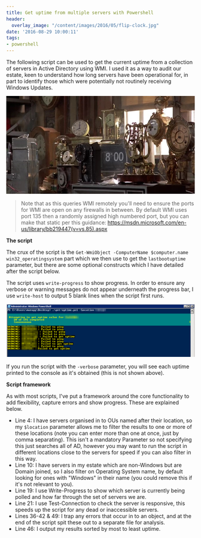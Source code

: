 ```yaml
---
title: Get uptime from multiple servers with Powershell
header:
  overlay_image: "/content/images/2016/05/flip-clock.jpg"
date: '2016-08-29 10:00:11'
tags:
- powershell
---
```

The following script can be used to get the current uptime from a collection of servers in Active Directory using WMI. I used it as a way to audit our estate, keen to understand how long servers have been operational for, in part to identify those which were potentially not routinely receiving Windows Updates.

![](/content/images/2016/08/20130306-005558.jpg)

> Note that as this queries WMI remotely you'll need to ensure the ports for WMI are open on any firewalls in between. By default WMI uses port 135 then a randomly assigned high numbered port, but you can make that static per this guidance: https://msdn.microsoft.com/en-us/library/bb219447(v=vs.85).aspx

**The script**

The crux of the script is the `Get-WmiObject -ComputerName $computer.name win32_operatingsystem` part which we then use to get the `lastbootuptime` parameter, but there are some optional constructs which I have detailed after the script below.

<script src="https://gist.github.com/markwragg/e873167fccd09656bf36d848f7995bd0.js"></script>

The script uses `write-progress` to show progress. In order to ensure any verbose or warning messages do not appear underneath the progress bar, I use `write-host` to output 5 blank lines when the script first runs.

![](/content/images/2016/08/get-uptime2-1.png)

If you run the script with the `-verbose` parameter, you will see each uptime printed to the console as it's obtained (this is not shown above). 

**Script framework**

As with most scripts, I've put a framework around the core functionality to add flexibility, capture errors and show progress. These are explained below.

- Line 4: I have servers organised in to OUs named after their location, so my `$location` parameter allows me to filter the results to one or more of these locations (note you can enter more than one at once, just by comma separating). This isn't a mandatory Parameter so not specifying this just searches all of AD, however you may want to run the script in different locations close to the servers for speed if you can also filter in this way.
- Line 10: I have servers in my estate which are non-Windows but are Domain joined, so I also filter on Operating System name, by default looking for ones with "Windows" in their name (you could remove this if it's not relevant to you).
- Line 19: I use Write-Progress to show which server is currently being polled and how far through the set of servers we are.
- Line 21: I use Test-Connection to check the server is responsive, this speeds up the script for any dead or inaccessible servers.
- Lines 36-42 & 49: I trap any errors that occur in to an object, and at the end of the script spit these out to a separate file for analysis.
- Line 46: I output my results sorted by most to least uptime.
